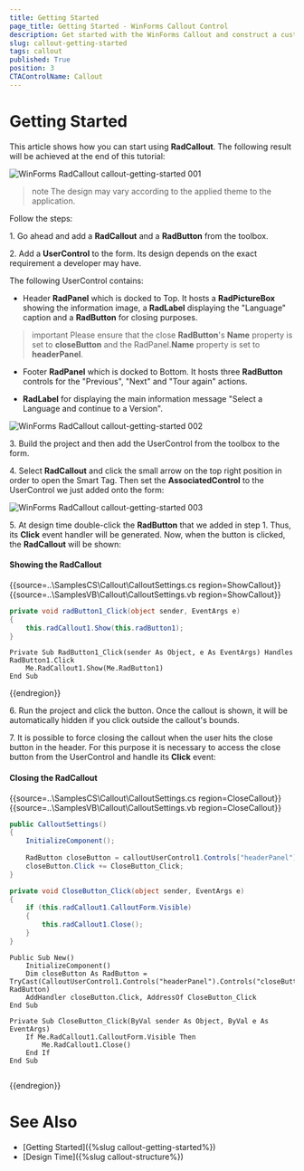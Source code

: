 ```yaml
---
title: Getting Started
page_title: Getting Started - WinForms Callout Control
description: Get started with the WinForms Callout and construct a custom notification hint with a UserControl.   
slug: callout-getting-started
tags: callout
published: True
position: 3 
CTAControlName: Callout
---
```


# Getting Started

This article shows how you can start using **RadCallout**. The following result will be achieved at the end of this tutorial:

![WinForms RadCallout callout-getting-started 001](images/callout-getting-started001.png)

>note The design may vary according to the applied theme to the application. 

Follow the steps:

1\. Go ahead and add a **RadCallout** and a **RadButton** from the toolbox.

2\. Add a **UserControl** to the form. Its design depends on the exact requirement a developer may have. 

The following UserControl contains:

* Header **RadPanel** which is docked to Top. It hosts a **RadPictureBox** showing the information image, a **RadLabel** displaying the "Language" caption and a **RadButton** for closing purposes. 

>important Please ensure that the close **RadButton**'s **Name** property is set to **closeButton** and the RadPanel.**Name** property is set to **headerPanel**.

* Footer **RadPanel** which is docked to Bottom. It hosts three **RadButton** controls for the "Previous", "Next" and "Tour again" actions.

* **RadLabel** for displaying the main information message "Select a Language and continue to a Version".

![WinForms RadCallout callout-getting-started 002](images/callout-getting-started002.png)

3\. Build the project and then add the UserControl from the toolbox to the form.

4\. Select **RadCallout** and click the small arrow on the top right position in order to open the Smart Tag. Then set the **AssociatedControl** to the UserControl we just added onto the form:

![WinForms RadCallout callout-getting-started 003](images/callout-getting-started003.png)

5\. At design time double-click the **RadButton** that we added in step 1. Thus, its **Click** event handler will be generated. Now, when the button is clicked, the **RadCallout** will be shown:

#### Showing the RadCallout

{{source=..\SamplesCS\Callout\CalloutSettings.cs region=ShowCallout}} 
{{source=..\SamplesVB\Callout\CalloutSettings.vb region=ShowCallout}} 

````C#
private void radButton1_Click(object sender, EventArgs e)
{
    this.radCallout1.Show(this.radButton1);
}

````
````VB.NET
Private Sub RadButton1_Click(sender As Object, e As EventArgs) Handles RadButton1.Click
    Me.RadCallout1.Show(Me.RadButton1)
End Sub

````

{{endregion}} 

6\. Run the project and click the button. Once the callout is shown, it will be automatically hidden if you click outside the callout's bounds. 

7\. It is possible to force closing the callout when the user hits the close button in the header. For this purpose it is necessary to access the close button from the UserControl and handle its **Click** event:

#### Closing the RadCallout

{{source=..\SamplesCS\Callout\CalloutSettings.cs region=CloseCallout}} 
{{source=..\SamplesVB\Callout\CalloutSettings.vb region=CloseCallout}} 

````C#
public CalloutSettings()
{
    InitializeComponent();
     
    RadButton closeButton = calloutUserControl1.Controls["headerPanel"].Controls["closeButton"] as RadButton;
    closeButton.Click += CloseButton_Click;
}

private void CloseButton_Click(object sender, EventArgs e)
{
    if (this.radCallout1.CalloutForm.Visible)
    {
        this.radCallout1.Close();
    }
}


````
````VB.NET
Public Sub New()
    InitializeComponent()
    Dim closeButton As RadButton = TryCast(CalloutUserControl1.Controls("headerPanel").Controls("closeButton"), RadButton)
    AddHandler closeButton.Click, AddressOf CloseButton_Click
End Sub

Private Sub CloseButton_Click(ByVal sender As Object, ByVal e As EventArgs)
    If Me.RadCallout1.CalloutForm.Visible Then
        Me.RadCallout1.Close()
    End If
End Sub


````

{{endregion}} 
 

# See Also

* [Getting Started]({%slug callout-getting-started%})
* [Design Time]({%slug callout-structure%}) 
 
        
